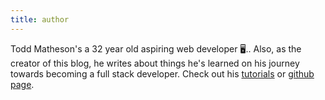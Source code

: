 ```yaml
---
title: author
---
```


Todd Matheson's a 32 year old aspiring web developer 🖥.. Also, as the creator of this blog, he writes about things he's learned on his journey towards becoming a full stack developer. Check out his [tutorials](https://toddmath.com/category) or [github page](https://github.com/toddmath).
